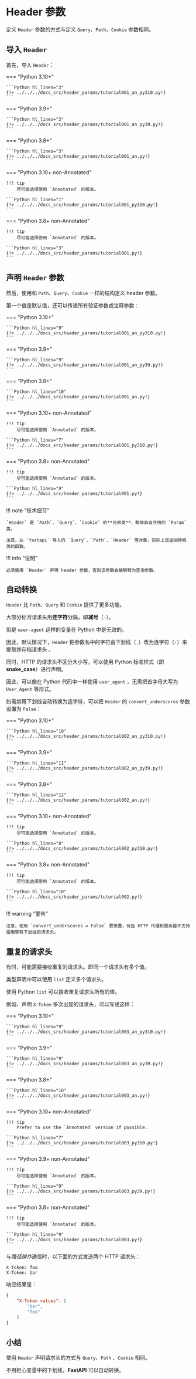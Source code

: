 # Header 参数

定义 `Header` 参数的方式与定义 `Query`、`Path`、`Cookie` 参数相同。

## 导入 `Header`

首先，导入 `Header`：

=== "Python 3.10+"

    ```Python hl_lines="3"
    {!> ../../../docs_src/header_params/tutorial001_an_py310.py!}
    ```

=== "Python 3.9+"

    ```Python hl_lines="3"
    {!> ../../../docs_src/header_params/tutorial001_an_py39.py!}
    ```

=== "Python 3.8+"

    ```Python hl_lines="3"
    {!> ../../../docs_src/header_params/tutorial001_an.py!}
    ```

=== "Python 3.10+ non-Annotated"

    !!! tip
        尽可能选择使用 `Annotated` 的版本。

    ```Python hl_lines="1"
    {!> ../../../docs_src/header_params/tutorial001_py310.py!}
    ```

=== "Python 3.8+ non-Annotated"

    !!! tip
        尽可能选择使用 `Annotated` 的版本。

    ```Python hl_lines="3"
    {!> ../../../docs_src/header_params/tutorial001.py!}
    ```

## 声明 `Header` 参数

然后，使用和 `Path`、`Query`、`Cookie` 一样的结构定义 header 参数。

第一个值是默认值，还可以传递所有验证参数或注释参数：

=== "Python 3.10+"

    ```Python hl_lines="9"
    {!> ../../../docs_src/header_params/tutorial001_an_py310.py!}
    ```

=== "Python 3.9+"

    ```Python hl_lines="9"
    {!> ../../../docs_src/header_params/tutorial001_an_py39.py!}
    ```

=== "Python 3.8+"

    ```Python hl_lines="10"
    {!> ../../../docs_src/header_params/tutorial001_an.py!}
    ```

=== "Python 3.10+ non-Annotated"

    !!! tip
        尽可能选择使用 `Annotated` 的版本。

    ```Python hl_lines="7"
    {!> ../../../docs_src/header_params/tutorial001_py310.py!}
    ```

=== "Python 3.8+ non-Annotated"

    !!! tip
        尽可能选择使用 `Annotated` 的版本。

    ```Python hl_lines="9"
    {!> ../../../docs_src/header_params/tutorial001.py!}
    ```

!!! note "技术细节"

    `Header` 是 `Path`、`Query`、`Cookie` 的**兄弟类**，都继承自共用的 `Param` 类。

    注意，从 `fastapi` 导入的 `Query`、`Path`、`Header` 等对象，实际上是返回特殊类的函数。

!!! info "说明"

    必须使用 `Header` 声明 header 参数，否则该参数会被解释为查询参数。

## 自动转换

`Header` 比 `Path`、`Query` 和 `Cookie` 提供了更多功能。

大部分标准请求头用**连字符**分隔，即**减号**（`-`）。

但是 `user-agent` 这样的变量在 Python 中是无效的。

因此，默认情况下，`Header` 把参数名中的字符由下划线（`_`）改为连字符（`-`）来提取并存档请求头 。

同时，HTTP 的请求头不区分大小写，可以使用 Python 标准样式（即 **snake_case**）进行声明。

因此，可以像在 Python 代码中一样使用 `user_agent` ，无需把首字母大写为 `User_Agent` 等形式。

如需禁用下划线自动转换为连字符，可以把 `Header` 的 `convert_underscores` 参数设置为 `False`：

=== "Python 3.10+"

    ```Python hl_lines="10"
    {!> ../../../docs_src/header_params/tutorial002_an_py310.py!}
    ```

=== "Python 3.9+"

    ```Python hl_lines="11"
    {!> ../../../docs_src/header_params/tutorial002_an_py39.py!}
    ```

=== "Python 3.8+"

    ```Python hl_lines="12"
    {!> ../../../docs_src/header_params/tutorial002_an.py!}
    ```

=== "Python 3.10+ non-Annotated"

    !!! tip
        尽可能选择使用 `Annotated` 的版本。

    ```Python hl_lines="8"
    {!> ../../../docs_src/header_params/tutorial002_py310.py!}
    ```

=== "Python 3.8+ non-Annotated"

    !!! tip
        尽可能选择使用 `Annotated` 的版本。

    ```Python hl_lines="10"
    {!> ../../../docs_src/header_params/tutorial002.py!}
    ```

!!! warning "警告"

    注意，使用 `convert_underscores = False` 要慎重，有些 HTTP 代理和服务器不支持使用带有下划线的请求头。


## 重复的请求头

有时，可能需要接收重复的请求头。即同一个请求头有多个值。

类型声明中可以使用 `list` 定义多个请求头。

使用 Python `list` 可以接收重复请求头所有的值。

例如，声明 `X-Token` 多次出现的请求头，可以写成这样：

=== "Python 3.10+"

    ```Python hl_lines="9"
    {!> ../../../docs_src/header_params/tutorial003_an_py310.py!}
    ```

=== "Python 3.9+"

    ```Python hl_lines="9"
    {!> ../../../docs_src/header_params/tutorial003_an_py39.py!}
    ```

=== "Python 3.8+"

    ```Python hl_lines="10"
    {!> ../../../docs_src/header_params/tutorial003_an.py!}
    ```

=== "Python 3.10+ non-Annotated"

    !!! tip
        Prefer to use the `Annotated` version if possible.

    ```Python hl_lines="7"
    {!> ../../../docs_src/header_params/tutorial003_py310.py!}
    ```

=== "Python 3.9+ non-Annotated"

    !!! tip
        尽可能选择使用 `Annotated` 的版本。

    ```Python hl_lines="9"
    {!> ../../../docs_src/header_params/tutorial003_py39.py!}
    ```

=== "Python 3.8+ non-Annotated"

    !!! tip
        尽可能选择使用 `Annotated` 的版本。

    ```Python hl_lines="9"
    {!> ../../../docs_src/header_params/tutorial003.py!}
    ```

与*路径操作*通信时，以下面的方式发送两个 HTTP 请求头：

```
X-Token: foo
X-Token: bar
```

响应结果是：

```JSON
{
    "X-Token values": [
        "bar",
        "foo"
    ]
}
```

## 小结

使用 `Header` 声明请求头的方式与 `Query`、`Path` 、`Cookie` 相同。

不用担心变量中的下划线，**FastAPI** 可以自动转换。
